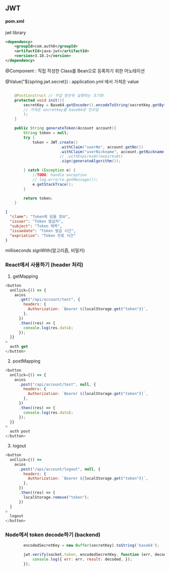 ## JWT

#### pom.xml

jwt library

```xml
<dependency>
    <groupId>com.auth0</groupId>
    <artifactId>java-jwt</artifactId>
    <version>3.18.1</version>
</dependency>
```

@Component : 직접 작성한 Class를 Bean으로 등록하기 위한 어노테이션

@Value("${spring.jwt.secret}) : application.yml 에서 가져온 value

```java

    @PostConstruct // 주입 받은뒤 실행하는 초기화
    protected void init(){
        secretKey = Base64.getEncoder().encodeToString(secretKey.getBytes()
        // 가져온 secretkey를 base64로 인코딩
        );
    }
```

```java
    public String generateToken(Account account){
        String token = null;
        try {
            token = JWT.create()
                        .withClaim("userNo", account.getNo())
                        .withClaim("userNickname", account.getNickname())
                        // .withExpiresAt(expiresAt)
                        .sign(generateAlgorithm());

        } catch (Exception e) {
            //TODO: handle exception
            // log.error(e.getMessage());
            e.getStackTrace();
        }

        return token;
    }
```

```json
{
  "clame": "Token에 담을 정보",
  "issuer": "Token 발급자",
  "subject": "Token 제목",
  "issuedate": "Token 발급 시간",
  "expriation": "Token 만료 시간"
}
```

milliseconds
signWith(알고리즘, 비밀키)


### React에서 사용하기 (header 처리)

1. getMapping

```javascript
<button
  onClick={() => {
    axios
      .get("/api/account/test", {
        headers: {
          Authorization: `Bearer ${localStorage.get("token")}`,
        },
      })
      .then((res) => {
        console.log(res.data);
      });
  }}
>
  auth get
</button>
```

2. postMapping

```javascript
<button
  onClick={() => {
    axios
      .post("/api/account/test", null, {
        headers: {
          Authorization: `Bearer ${localStorage.get("token")}`,
        },
      })
      .then((res) => {
        console.log(res.data);
      });
  }}
>
  auth post
</button>
```

3. logout
 
```javascript
<button
  onClick={() =>
    axios
      .post("/api/account/logout", null, {
        headers: {
          Authorization: `Bearer ${localStorage.get("token")}`,
        },
      })
      .then((res) => {
        localStorage.remove("token");
      })
  }
>
  logout
</button>
```

### Node에서 token decode하기 (backend)

```javascript
        encodedSecretKey = new Buffer(secretKey).toString('base64');

        jwt.verify(socket.token, encodedSecretKey, function (err, decoded) {
            console.log({ err: err, result: decoded, });
        });
```

